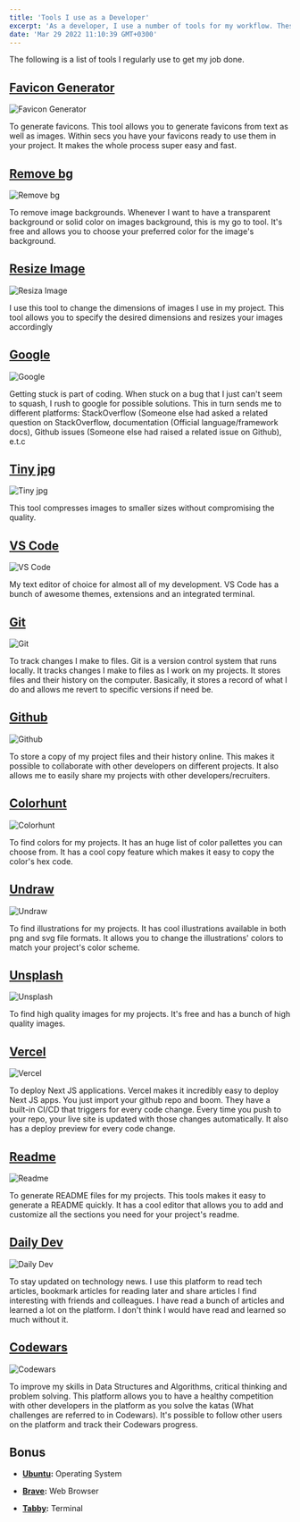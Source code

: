 ```yaml
---
title: 'Tools I use as a Developer'
excerpt: 'As a developer, I use a number of tools for my workflow. These tools ease my job and significantly increase my productivity.'
date: 'Mar 29 2022 11:10:39 GMT+0300'
---
```


The following is a list of tools I regularly use to get my job done.

## [Favicon Generator](https://favicon.io/) 
![Favicon Generator](/images/posts/favicon.png)

To generate favicons. This tool allows you to generate favicons from text as well as images. Within secs you have your favicons ready to use them in your project. It  makes the whole process super easy and fast.

## [Remove bg](https://remove.bg/) 

![Remove bg](/images/posts/remove-bg.png)

To remove image backgrounds. Whenever I want to have a transparent background or solid color on images background, this is my go to tool. It's  free and allows you to choose your preferred color for the image's background.  

## [Resize Image](https://resizeimage.net/) 

![Resiza Image](/images/posts/resize-image.png)

I use this tool to change the dimensions of images I use in my project. This tool allows you to specify the desired dimensions and resizes your images accordingly

## [Google](https://www.google.com/) 

![Google](/images/posts/google.png)

Getting stuck is part of coding. When stuck on a bug that I just can't seem to squash, I rush to google for possible solutions. This in turn sends me to different platforms: StackOverflow (Someone else had asked a related question on StackOverflow, documentation (Official language/framework docs), Github issues (Someone else had raised a related issue on Github), e.t.c

## [Tiny jpg](https://tinyjpg.com/) 

![Tiny jpg](/images/posts/tinypng.png)

This tool compresses images to smaller sizes without compromising the quality. 

## [VS Code](https://code.visualstudio.com/) 

![VS Code](/images/posts/vs-code.png)

My text editor of choice for almost all of my development. VS Code has a bunch of awesome themes, extensions and an integrated terminal. 

## [Git](https://git-scm.com/)

![Git](/images/posts/git.png)

To track changes I make to files. Git is a version control system that runs locally. It tracks changes I make to files as I work on my projects. It stores files and their history on the computer. Basically, it stores a record of what I do and allows me revert to specific versions if need be.

## [Github](https://github.com/) 

![Github](/images/posts/github.png)

To store a copy of my project files and their history online. This makes it possible to collaborate with other developers on different projects. It also allows me to easily share my projects with other developers/recruiters.

## [Colorhunt](https://colorhunt.co/) 

![Colorhunt](/images/posts/colorhunt.png)

To find colors for my projects. It has an huge list of color pallettes you can choose from. It has a cool copy feature which makes it easy to copy the color's hex code.

## [Undraw](https://undraw.co/illustrations)

![Undraw](/images/posts/undraw.png)

To find illustrations for my projects. It has cool illustrations available in both png and svg file formats. It allows you to change the illustrations' colors to match your project's color scheme.

## [Unsplash](https://unsplash.com/) 

![Unsplash](/images/posts/unsplash.png)

To find high quality images for my projects. It's free and has a bunch of high quality images.

## [Vercel](https://vercel.com/) 

![Vercel](/images/posts/vercel.png)

To deploy Next JS applications. Vercel makes it incredibly easy to deploy Next JS apps. You just import your github repo and boom. They have a built-in CI/CD that triggers for every code change. Every time you push to your repo, your live site is updated with those changes automatically. It also has a deploy preview for every code change.

## [Readme](https://readme.so/)

![Readme](/images/posts/readme.png)

To generate README files for my projects. This tools makes it easy to generate a README quickly. It has a cool editor that allows you to add and customize all the sections you need for your project's readme.

## [Daily Dev](https://app.daily.dev/)

![Daily Dev](/images/posts/daily-dev.png)

To stay updated on technology news. I use this platform to read tech articles, bookmark articles for reading later and share articles I find interesting with friends and colleagues. I have read a bunch of articles and learned a lot on the platform. I don't think I would have read and learned so much without it.

## [Codewars](https://www.codewars.com/)

![Codewars](/images/posts/codewars.png)

To improve my skills in Data Structures and Algorithms, critical thinking and problem solving. This platform allows you to have a healthy competition with other developers in the platform as you solve the katas (What challenges are referred to in Codewars). It's possible to follow other users on the platform and track their Codewars progress.

## Bonus
- <b>[Ubuntu](https://ubuntu.com/):</b> Operating System

- <b>[Brave](https://brave.com/):</b> Web Browser

- <b>[Tabby](https://tabby.sh/):</b> Terminal